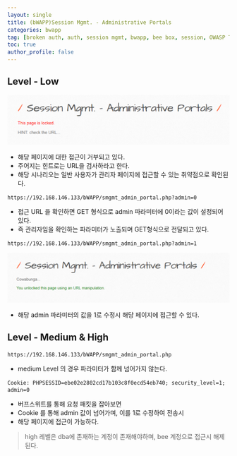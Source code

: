 ```yaml
---
layout: single
title: (bWAPP)Session Mgmt. - Administrative Portals
categories: bwapp
tag: [broken auth, auth, session mgmt, bwapp, bee box, session, OWASP TOP 10, OWASP]
toc: true
author_profile: false
---
```


## Level - Low

![그림 1-1](/assets/image/bwapp/Broken-Auth/%20Administrative%20Portals-archive/image.png)
- 해당 페이지에 대한 접근이 거부되고 있다.
- 주어지는 힌트로는 URL을 검사하라고 한다.
- 해당 시나리오는 일반 사용자가 관리자 페이지에 접근할 수 있는 취약점으로 확인된다.

```
https://192.168.146.133/bWAPP/smgmt_admin_portal.php?admin=0
```

- 접근 URL 을 확인하면 GET 형식으로 admin 파라미터에 0이라는 값이 설정되어 있다.
- 즉 관리자임을 확인하는 파라미터가 노출되며 GET형식으로 전달되고 있다.

```
https://192.168.146.133/bWAPP/smgmt_admin_portal.php?admin=1
```

![그림 1-2](/assets/image/bwapp/Broken-Auth/%20Administrative%20Portals-archive/image-1.png)

- 해당 admin 파라미터의 값을 1로 수정시 해당 페이지에 접근할 수 있다.

## Level - Medium & High

```
https://192.168.146.133/bWAPP/smgmt_admin_portal.php
```

- medium Level 의 경우 파라미터가 함께 넘어가지 않는다.

```
Cookie: PHPSESSID=ebe02e2802cd17b103c8f0ecd54eb740; security_level=1; admin=0
```

- 버프스위트를 통해 요청 패킷을 잡아보면
- Cookie 를 통해 admin 값이 넘어가며, 이를 1로 수정하여 전송시
- 해당 페이지에 접근이 가능하다.

> high 레벨은 dba에 존재하는 계정이 존재해야하며, bee 계정으로 접근시 해제된다.